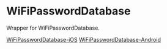 # WiFiPasswordDatabase
Wrapper for WiFiPasswordDatabase.

[WiFiPasswordDatabase-iOS](https://github.com/mderubertis/WiFiPasswordDatabase-iOS)
[WiFiPasswordDatabase-Android](https://github.com/mderubertis/WiFiPasswordDatabase-Android)

